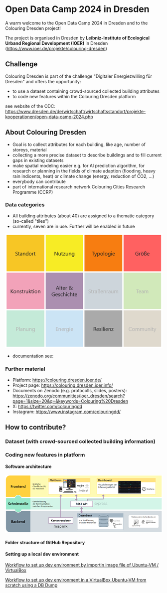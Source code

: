 # Open Data Camp 2024 in Dresden

A warm welcome to the Open Data Camp 2024 in Dresden and to the Colouring Dresden project!

The project is organised in Dresden by **Leibniz-Institute of Ecological Urband Regional Development (IOER)** in Dresden (https://www.ioer.de/projekte/colouring-dresden)

## Challenge

Colouring Dresden is part of the challenge "Digitaler Energiezwilling für Dresden" and offers the opportunity:
- to use a dataset containing crowd-sourced collected building attributes 
- to code new features within the Colouring Dresden platform


see website of the ODC: https://www.dresden.de/de/wirtschaft/wirtschaftsstandort/projekte-kooperationen/open-data-camp-2024.php


## About Colouring Dresden

- Goal is to collect attributes for each building, like age, number of storeys, material
- collecting a more precise dataset to describe buildings and to fill current gaps in existing datasets
- make spatial modeling easier e.g. for AI prediction algorithm, for research or planning in the fields of climate adaption (flooding, heavy rain indicents, heat) or climate change (energy, reduction of CO2, ...)
- everybody can contribute 
- part of international research network Colouring Cities Research Programme (CCRP)

### Data categories
- All building attributes (about 40) are assigned to a thematic category (so-called "tiles")
- currently, seven are in use. Further will be enabled in future

![categories of Colouring Dresden](images/categories.png)
- documentation see:

### Further material
- Platform: https://colouring.dresden.ioer.de/
- Project page: https://colouring.dresden.ioer.info/
- Documents on Zenodo (e.g. protocolls, slides, posters): https://zenodo.org/communities/ioer_dresden/search?page=1&size=20&q=&keywords=Colouring%20Dresden
- X: https://twitter.com/colouringdd
- Instagram: https://www.instagram.com/colouringdd/


## How to contribute?
### Dataset (with crowd-sourced collected building information)


### Coding new features in platform 

#### Software architecture
![software architecture of Colouring Dresden](images/architecture.png)

#### Folder structure of GitHub Repository


#### Setting up a local dev environment

[Workflow to set up dev environment by importin image file of Ubuntu-VM / VirtualBox](setup_import_vm.md)

[Workflow to set up dev environment in a VirtualBox Ubuntu-VM from scratch using a DB Dump](setup_create_new_vm.md)



